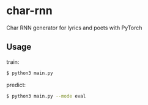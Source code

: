 # char-rnn
Char RNN generator for lyrics and poets with PyTorch

## Usage
train:
```bash
$ python3 main.py
```

predict:
```bash
$ python3 main.py --mode eval
```